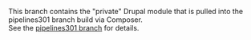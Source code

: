 This branch contains the "private" Drupal module that is pulled into the pipelines301 branch build via Composer.  
See the [pipelines301 branch](https://github.com/acquia/pipelinestutorial/tree/pipelines301) for details.
